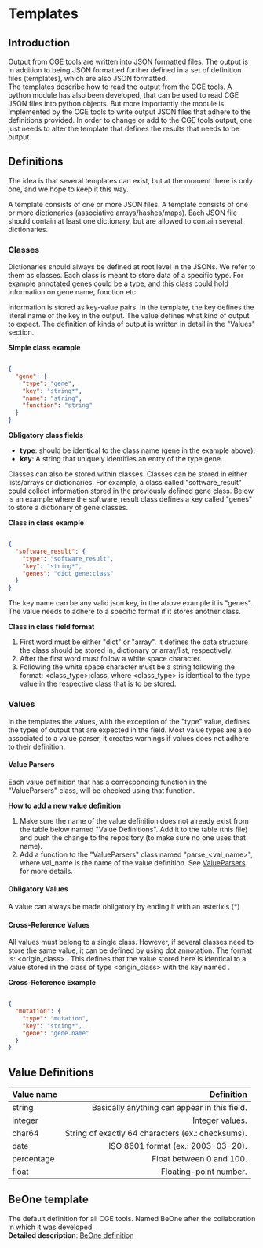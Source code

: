 # Templates

## Introduction

Output from CGE tools are written into
[JSON](https://en.wikipedia.org/wiki/JSON) formatted files. The output is in
addition to being JSON formatted further defined in a set of definition files
(templates), which are also JSON formatted.  
The templates describe how to read the output from the CGE tools. A
python module has also been developed, that can be used to read CGE JSON files
into python objects. But more importantly the module is implemented by the
CGE tools to write output JSON files that adhere to the definitions provided.
In order to change or add to the CGE tools output, one just needs to alter the
template that defines the results that needs to be output.

## Definitions

The idea is that several templates can exist, but at the moment there is only
one, and we hope to keep it this way.

A template consists of one or more JSON files. A template consists of one or
more dictionaries (associative arrays/hashes/maps). Each JSON file should
contain at least one dictionary, but are allowed to contain several
dictionaries.

### Classes

Dictionaries should always be defined at root level in the JSONs. We refer to
them as classes. Each class is meant to store data of a specific type.
For example annotated genes could be a type, and this class could hold
information on gene name, function etc.

Information is stored as key-value pairs. In the template, the key defines the
literal name of the key in the output. The value defines what kind of output
to expect. The definition of kinds of output is written in detail in the
"Values" section.

**Simple class example**
```json

{
  "gene": {
    "type": "gene",
    "key": "string*",
    "name": "string",
    "function": "string"
  }
}

```

**Obligatory class fields**  
- **type**: should be identical to the class name (gene in the example above).
- **key**: A string that uniquely identifies an entry of the type gene.

Classes can also be stored within classes. Classes can be stored in either
lists/arrays or dictionaries. For example, a class called "software_result"
could collect information stored in the previously defined gene class. Below is
an example where the software_result class defines a key called "genes" to store
a dictionary of gene classes.

**Class in class example**
```json

{
  "software_result": {
    "type": "software_result",
    "key": "string*",
    "genes": "dict gene:class"
  }
}

```

The key name can be any valid json key, in the above example it is "genes". The
value needs to adhere to a specific format if it stores another class.

**Class in class field format**  
1. First word must be either "dict" or "array". It defines the data structure the
class should be stored in, dictionary or array/list, respectively.
2. After the first word must follow a white space character.
3. Following the white space character must be a string following the format:
<class_type>:class, where <class_type> is identical to the type value in the
respective class that is to be stored.

### Values

In the templates the values, with the exception of the "type" value, defines
the types of output that are expected in the field. Most value types are also
associated to a value parser, it creates warnings if values does not adhere
to their definition.

#### Value Parsers

Each value definition that has a corresponding function in the "ValueParsers"
class, will be checked using that function.

**How to add a new value definition**  
1. Make sure the name of the value definition does not already exist from the
table below named "Value Definitions". Add it to the table (this file) and push
the change to the repository (to make sure no one uses that name).
2. Add a function to the "ValueParsers" class named "parse_<val_name>", where
val_name is the name of the value definition. See [ValueParsers](https://bitbucket.org/genomicepidemiology/cge_core_module/src/2.0/cge2/output/valueparsers.md) for more details.

#### Obligatory Values

A value can always be made obligatory by ending it with an asterixis (*)

#### Cross-Reference Values

All values must belong to a single class. However, if several classes need to
store the same value, it can be defined by using dot annotation. The format is:
<origin_class>.<key>. This defines that the value stored here is identical
to a value stored in the class of type <origin_class> with the key named <key>.

**Cross-Reference Example**
```json

{
  "mutation": {
    "type": "mutation",
    "key": "string*",
    "gene": "gene.name"
  }
}

```

## Value Definitions

| Value name     | Definition                                        |
| :------------- | ------------------------------------------------: |
| string         | Basically anything can appear in this field.      |
| integer        | Integer values.                                   |
| char64         | String of exactly 64 characters (ex.: checksums). |
| date           | ISO 8601 format (ex.: 2003-03-20).                |
| percentage     | Float between 0 and 100.                          |
| float          | Floating-point number.                            |

## BeOne template

The default definition for all CGE tools. Named BeOne after the collaboration in
which it was developed.  
**Detailed description**:
[BeOne definition](https://bitbucket.org/genomicepidemiology/cge_core_module/src/2.0/cge2/output/templates_json/beone/)
